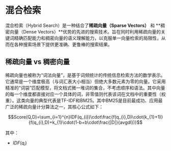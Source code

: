 # 混合检索

混合检索（Hybrid Search）是一种结合了**稀疏向量（Sparse Vectors）** 和 **稠密向量（Dense Vectors）**优势的先进的搜索技术。旨在同时利用稀疏向量的关键词精确匹配能力和稠密向量的语义理解能力，以克服单一向量检索的局限性，从而在各种搜索场景下提供更准确、更鲁棒的搜索结果。

## 稀疏向量 vs 稠密向量

稀疏向量也被称为“词法向量”，是基于词频统计的传统信息检索方法的数学表示。它通常是一个维度极高（与词汇表大小相当）但绝大多数元素为零的向量。它采用精准的“词袋”匹配模型，将文档式微一堆词的集合，不考虑顺序和语法。其中向量的每一个维度都直接对应一个具体的词，非零值则代表该词在文档中的重要性（权重）。这类向量的典型代表是TF-IDF和BM25。其中BM25是目前最成功、应用最广泛的稀疏向量计分算法之一，其核心公式如下：

$$Score(Q,D)=\sum_{i=1}^{n}IDF(q_{i})\cdot\frac{f(q_{i},D)\cdot(k_{1}+1)}{f(q_{i},D)+k_{1}\cdot(1-b+b\cdot\frac{|D|}{avgdl})}$$

其中：

- $IDF(q_i)$